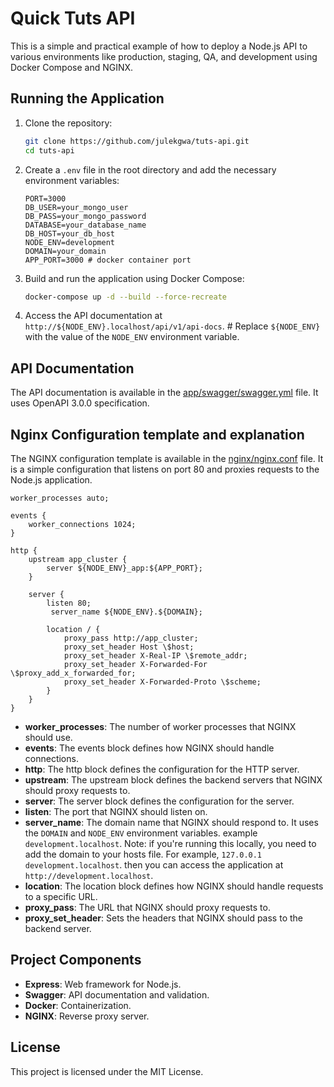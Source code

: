 # Quick Tuts API

This is a simple and practical example of how to deploy a Node.js API to various environments like production, staging, QA, and development using Docker Compose and NGINX.

## Running the Application

1. Clone the repository:
    ```sh
    git clone https://github.com/julekgwa/tuts-api.git
    cd tuts-api
    ```

2. Create a `.env` file in the root directory and add the necessary environment variables:
    ```env
    PORT=3000
    DB_USER=your_mongo_user
    DB_PASS=your_mongo_password
    DATABASE=your_database_name
    DB_HOST=your_db_host
    NODE_ENV=development
    DOMAIN=your_domain
    APP_PORT=3000 # docker container port
    ```

3. Build and run the application using Docker Compose:
    ```sh
    docker-compose up -d --build --force-recreate
    ```

4. Access the API documentation at `http://${NODE_ENV}.localhost/api/v1/api-docs`. # Replace `${NODE_ENV}` with the value of the `NODE_ENV` environment variable.

## API Documentation

The API documentation is available in the [app/swagger/swagger.yml](app/swagger/swagger.yml) file. It uses OpenAPI 3.0.0 specification.

## Nginx Configuration template and explanation

The NGINX configuration template is available in the [nginx/nginx.conf](nginx/nginx.conf) file. It is a simple configuration that listens on port 80 and proxies requests to the Node.js application.

```nginx
worker_processes auto;

events {
    worker_connections 1024;
}

http {
    upstream app_cluster {
        server ${NODE_ENV}_app:${APP_PORT};
    }

    server {
        listen 80;
         server_name ${NODE_ENV}.${DOMAIN};

        location / {
            proxy_pass http://app_cluster;
            proxy_set_header Host \$host;
            proxy_set_header X-Real-IP \$remote_addr;
            proxy_set_header X-Forwarded-For \$proxy_add_x_forwarded_for;
            proxy_set_header X-Forwarded-Proto \$scheme;
        }
    }
}
```

- **worker_processes**: The number of worker processes that NGINX should use.
- **events**: The events block defines how NGINX should handle connections.
- **http**: The http block defines the configuration for the HTTP server.
- **upstream**: The upstream block defines the backend servers that NGINX should proxy requests to.
- **server**: The server block defines the configuration for the server.
- **listen**: The port that NGINX should listen on.
- **server_name**: The domain name that NGINX should respond to. It uses the `DOMAIN` and `NODE_ENV` environment variables. example `development.localhost`.
  Note: if you're running this locally, you need to add the domain to your hosts file. For example, `127.0.0.1 development.localhost`. then you can access the application at `http://development.localhost`.
- **location**: The location block defines how NGINX should handle requests to a specific URL.
- **proxy_pass**: The URL that NGINX should proxy requests to.
- **proxy_set_header**: Sets the headers that NGINX should pass to the backend server.

## Project Components

- **Express**: Web framework for Node.js.
- **Swagger**: API documentation and validation.
- **Docker**: Containerization.
- **NGINX**: Reverse proxy server.

## License

This project is licensed under the MIT License.